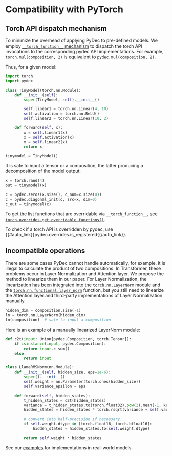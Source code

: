 # Compatibility with PyTorch

## Torch API dispatch mechanism

To minimize the overhead of applying PyDec to pre-defined models. We employ [`__torch_function__` mechanism](https://pytorch.org/docs/stable/notes/extending.html#extending-torch) to dispatch the torch API invocations to the corresponding pydec API implementations. For example, `torch.mul(composition, 2)` is equivalent to `pydec.mul(composition, 2)`.

Thus, for a given model:
```python
import torch
import pydec

class TinyModel(torch.nn.Module):
    def __init__(self):
        super(TinyModel, self).__init__()

        self.linear1 = torch.nn.Linear(4, 10)
        self.activation = torch.nn.ReLU()
        self.linear2 = torch.nn.Linear(10, 2)

    def forward(self, x):
        x = self.linear1(x)
        x = self.activation(x)
        x = self.linear2(x)
        return x

tinymodel = TinyModel()
```

It is safe to input a tensor or a composition, the latter producing a decomposition of the model output:
```python
x = torch.rand(4)
out = tinymodel(x)

c = pydec.zeros(x.size(), c_num=x.size(0))
c = pydec.diagonal_init(c, src=x, dim=0)
c_out = tinymodel(c)
```

To get the list functions that are overridable via `__torch_function__`, see [`torch.overrides.get_overridable_functions()`](https://pytorch.org/docs/stable/torch.overrides.html#torch.overrides.get_overridable_functions).

To check if a torch API is overridden by pydec, use {{#auto_link}}pydec.overrides.is_registered{{/auto_link}}.

## Incompatible operations

There are some cases PyDec cannot handle automatically, for example, it is illegal to calculate the product of two compositions. In Transformer, these problems occur in Layer Normalization and Attention layer. We propose the method to linearize them in our paper. For Layer Normalization, the linearization has been integrated into the [`torch.nn.LayerNorm`](https://pytorch.org/docs/stable/generated/torch.nn.LayerNorm.html?highlight=layernorm#torch.nn.LayerNorm) module and the [`torch.nn.functional.layer_norm`](https://pytorch.org/docs/stable/generated/torch.nn.functional.layer_norm.html#torch.nn.functional.layer_norm) function, but you still need to linearize the Attention layer and third-party implementations of Layer Normalization manually.

```python
hidden_dim = composition.size(-1)
ln = torch.nn.LayerNorm(hidden_dim)
ln(composition)  # safe to input a composition
```

Here is an example of a manually linearized LayerNorm module:
```python
def c2t(input: Union[pydec.Composition, torch.Tensor]):
    if isinstance(input, pydec.Composition):
        return input.c_sum()
    else:
        return input

class LlamaRMSNorm(nn.Module):
    def __init__(self, hidden_size, eps=1e-6):
        super().__init__()
        self.weight = nn.Parameter(torch.ones(hidden_size))
        self.variance_epsilon = eps

    def forward(self, hidden_states):
        t_hidden_states = c2t(hidden_states)
        variance = t_hidden_states.to(torch.float32).pow(2).mean(-1, keepdim=True)
        hidden_states = hidden_states * torch.rsqrt(variance + self.variance_epsilon)

        # convert into half-precision if necessary
        if self.weight.dtype in [torch.float16, torch.bfloat16]:
            hidden_states = hidden_states.to(self.weight.dtype)

        return self.weight * hidden_states
```

See our [examples](https://github.com/DoubleVII/pydec/tree/master/examples) for implementations in real-world models.